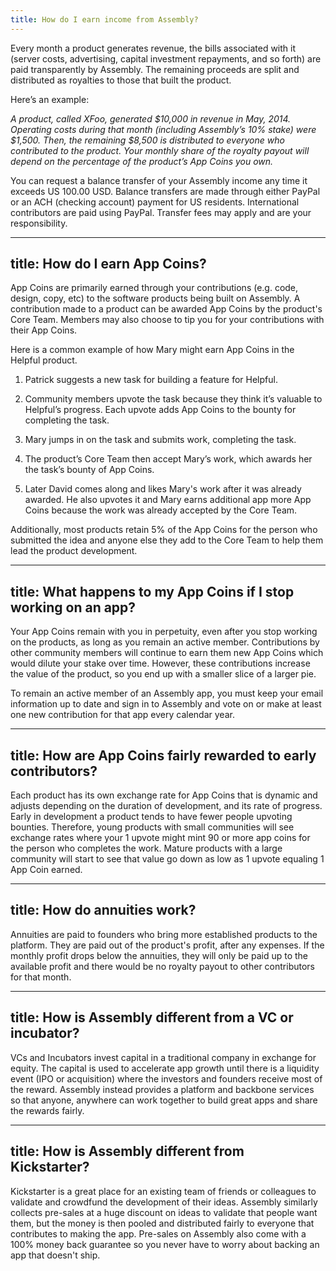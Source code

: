 ```yaml
---
title: How do I earn income from Assembly?
---
```

Every month a product generates revenue, the bills associated with it (server costs, advertising, capital investment repayments, and so forth) are paid transparently by Assembly. The remaining proceeds are split and distributed as royalties to those that built the product.

Here’s an example:

*A product, called XFoo, generated $10,000 in revenue in May, 2014. Operating costs during that month (including Assembly’s 10% stake) were $1,500. Then, the remaining $8,500 is distributed to everyone who contributed to the product. Your monthly share of the royalty payout will depend on the percentage of the product’s App Coins you own.*

You can request a balance transfer of your Assembly income any time it exceeds US 100.00 USD. Balance transfers are made through either PayPal or an ACH (checking account) payment for US residents. International contributors are paid using PayPal. Transfer fees may apply and are your responsibility.

---
title: How do I earn App Coins?
---
App Coins are primarily earned through your contributions (e.g. code, design, copy, etc) to the software products being built on Assembly. A contribution made to a product can be awarded App Coins by the product's Core Team. Members may also choose to tip you for your contributions with their App Coins.

Here is a common example of how Mary might earn App Coins in the Helpful product.


1. Patrick suggests a new task for building a feature for Helpful.

2. Community members upvote the task because they think it’s valuable to Helpful’s progress. Each upvote adds App Coins to the bounty for completing the task.

3. Mary jumps in on the task and submits work, completing the task.

4. The product’s Core Team then accept Mary’s work, which awards her the task’s bounty of App Coins.

5. Later David comes along and likes Mary's work after it was already awarded. He also upvotes it and Mary earns additional app more App Coins because the work was already accepted by the Core Team.

Additionally, most products retain 5% of the App Coins for the person who submitted the idea and anyone else they add to the Core Team to help them lead the product development.


---
title: What happens to my App Coins if I stop working on an app?
---
Your App Coins remain with you in perpetuity, even after you stop working on the products, as long as you remain an active member. Contributions by other community members will continue to earn them new App Coins which would dilute your stake over time. However, these contributions increase the value of the product, so you end up with a smaller slice of a larger pie.  

To remain an active member of an Assembly app, you must keep your email information up to date and sign in to Assembly and vote on or make at least one new contribution for that app every calendar year.

---
title: How are App Coins fairly rewarded to early contributors?
---
Each product has its own exchange rate for App Coins that is dynamic and adjusts depending on the duration of development, and its rate of progress. Early in development a product tends to have fewer people upvoting bounties. Therefore, young products with small communities will see exchange rates where your 1 upvote might mint 90 or more app coins for the person who completes the work. Mature products with a large community will start to see that value go down as low as 1 upvote equaling 1 App Coin earned.

---
title: How do annuities work?
---
Annuities are paid to founders who bring more established products to the platform. They are paid out of the product's profit, after any expenses. If the monthly profit drops below the annuities, they will only be paid up to the available profit and there would be no royalty payout to other contributors for that month.

---
title: How is Assembly different from a VC or incubator?
---
VCs and Incubators invest capital in a traditional company in exchange for equity. The capital is used to accelerate app growth until there is a liquidity event (IPO or acquisition) where the investors and founders receive most of the reward. Assembly instead provides a platform and backbone services so that anyone, anywhere can work together to build great apps and share the rewards fairly.


---
title: How is Assembly different from Kickstarter?
---
Kickstarter is a great place for an existing team of friends or colleagues to validate and crowdfund the development of their ideas. Assembly similarly collects pre-sales at a huge discount on ideas to validate that people want them, but the money is then pooled and distributed fairly to everyone that contributes to making the app. Pre-sales on Assembly also come with a 100% money back guarantee so you never have to worry about backing an app that doesn't ship.
